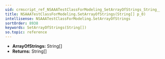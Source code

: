 ```yaml
---
uid: crmscript_ref_NSAAATestClassForModeling_SetArrayOfStrings_String__p_0
title: NSAAATestClassForModeling.SetArrayOfStrings(String[] p_0)
intellisense: NSAAATestClassForModeling.SetArrayOfStrings
sortOrder: 8938
keywords: SetArrayOfStrings(String[])
so.topic: reference
---
```



* **ArrayOfStrings:** String[]
* **Returns:** String[]


